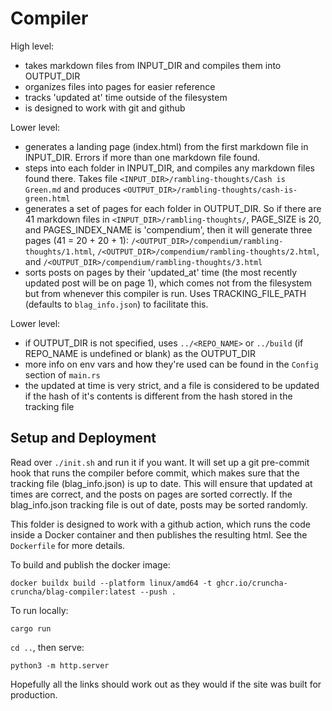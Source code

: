 # Compiler

High level:
- takes markdown files from INPUT_DIR and compiles them into OUTPUT_DIR
- organizes files into pages for easier reference
- tracks 'updated at' time outside of the filesystem
- is designed to work with git and github

Lower level:
- generates a landing page (index.html) from the first markdown file in INPUT_DIR. Errors if more than one markdown file found.
- steps into each folder in INPUT_DIR, and compiles any markdown files found there. Takes file `<INPUT_DIR>/rambling-thoughts/Cash is Green.md` and produces `<OUTPUT_DIR>/rambling-thoughts/cash-is-green.html`
- generates a set of pages for each folder in OUTPUT_DIR. So if there are 41 markdown files in `<INPUT_DIR>/rambling-thoughts/`, PAGE_SIZE is 20, and PAGES_INDEX_NAME is 'compendium', then it will generate three pages (41 = 20 + 20 + 1): `/<OUTPUT_DIR>/compendium/rambling-thoughts/1.html`, `/<OUTPUT_DIR>/compendium/rambling-thoughts/2.html`, and `/<OUTPUT_DIR>/compendium/rambling-thoughts/3.html`
- sorts posts on pages by their 'updated_at' time (the most recently updated post will be on page 1), which comes not from the filesystem but from whenever this compiler is run. Uses TRACKING_FILE_PATH (defaults to `blag_info.json`) to facilitate this.

Lower level:
- if OUTPUT_DIR is not specified, uses `../<REPO_NAME>` or `../build` (if REPO_NAME is undefined or blank) as the OUTPUT_DIR
- more info on env vars and how they're used can be found in the `Config` section of `main.rs`
- the updated at time is very strict, and a file is considered to be updated if the hash of it's contents is different from the hash stored in the tracking file

## Setup and Deployment

Read over `./init.sh` and run it if you want. It will set up a git pre-commit hook that runs the compiler before commit, which makes sure that the tracking file (blag_info.json) is up to date. This will ensure that updated at times are correct, and the posts on pages are sorted correctly. If the blag_info.json tracking file is out of date, posts may be sorted randomly. 

This folder is designed to work with a github action, which runs the code inside a Docker container and then publishes the resulting html. See the `Dockerfile` for more details.

To build and publish the docker image:
```
docker buildx build --platform linux/amd64 -t ghcr.io/cruncha-cruncha/blag-compiler:latest --push .
```

To run locally:
```
cargo run
```
`cd ..`, then serve:
```
python3 -m http.server
```
Hopefully all the links should work out as they would if the site was built for production.
